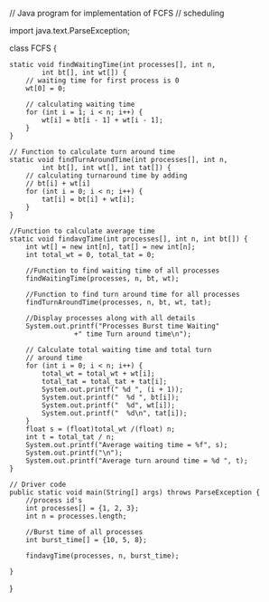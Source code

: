 // Java program for implementation of FCFS 
// scheduling 

import java.text.ParseException; 

class FCFS { 

	
	static void findWaitingTime(int processes[], int n, 
			int bt[], int wt[]) { 
		// waiting time for first process is 0 
		wt[0] = 0; 

		// calculating waiting time 
		for (int i = 1; i < n; i++) { 
			wt[i] = bt[i - 1] + wt[i - 1]; 
		} 
	} 

	// Function to calculate turn around time 
	static void findTurnAroundTime(int processes[], int n, 
			int bt[], int wt[], int tat[]) { 
		// calculating turnaround time by adding 
		// bt[i] + wt[i] 
		for (int i = 0; i < n; i++) { 
			tat[i] = bt[i] + wt[i]; 
		} 
	} 

	//Function to calculate average time 
	static void findavgTime(int processes[], int n, int bt[]) { 
		int wt[] = new int[n], tat[] = new int[n]; 
		int total_wt = 0, total_tat = 0; 

		//Function to find waiting time of all processes 
		findWaitingTime(processes, n, bt, wt); 

		//Function to find turn around time for all processes 
		findTurnAroundTime(processes, n, bt, wt, tat); 

		//Display processes along with all details 
		System.out.printf("Processes Burst time Waiting"
					+" time Turn around time\n"); 

		// Calculate total waiting time and total turn 
		// around time 
		for (int i = 0; i < n; i++) { 
			total_wt = total_wt + wt[i]; 
			total_tat = total_tat + tat[i]; 
			System.out.printf(" %d ", (i + 1)); 
			System.out.printf("	 %d ", bt[i]); 
			System.out.printf("	 %d", wt[i]); 
			System.out.printf("	 %d\n", tat[i]); 
		} 
		float s = (float)total_wt /(float) n; 
		int t = total_tat / n; 
		System.out.printf("Average waiting time = %f", s); 
		System.out.printf("\n"); 
		System.out.printf("Average turn around time = %d ", t); 
	} 

	// Driver code 
	public static void main(String[] args) throws ParseException { 
		//process id's 
		int processes[] = {1, 2, 3}; 
		int n = processes.length; 

		//Burst time of all processes 
		int burst_time[] = {10, 5, 8}; 

		findavgTime(processes, n, burst_time); 

	} 
} 
 

